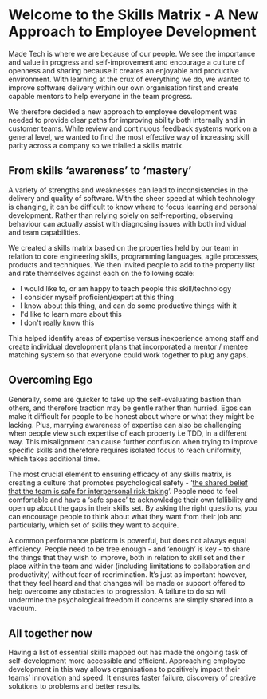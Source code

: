 # Welcome to the Skills Matrix - A New Approach to Employee Development 

Made Tech is where we are because of our people. We see the importance and value in progress and self-improvement and encourage a culture of openness and sharing because it creates an enjoyable and productive environment. With learning at the crux of everything we do, we wanted to improve software delivery within our own organisation first and create capable mentors to help everyone in the team progress.

We therefore decided a new approach to employee development was needed to provide clear paths for improving ability both internally and in customer teams. While review and continuous feedback systems work on a general level, we wanted to find the most effective way of increasing skill parity across a company so we trialled a skills matrix. 

## From skills ‘awareness’ to ‘mastery’

A variety of strengths and weaknesses can lead to inconsistencies in the delivery and quality of software. With the sheer speed at which technology is changing, it can be difficult to know where to focus learning and personal development.  Rather than relying solely on self-reporting, observing behaviour can actually assist with diagnosing issues with both individual and team capabilities. 

We created a skills matrix based on the properties held by our team in relation to core engineering skills, programming languages, agile processes, products and techniques. We then invited people to add to the property list and rate themselves against each on the following scale:

- I would like to, or am happy to teach people this skill/technology
- I consider myself proficient/expert at this thing
- I know about this thing, and can do some productive things with it
- I'd like to learn more about this
- I don't really know this

This helped identify areas of expertise versus inexperience among staff and create individual development plans that incorporated a mentor / mentee matching system so that everyone could work together to plug any gaps. 


## Overcoming Ego

Generally, some are quicker to take up the self-evaluating bastion than others, and therefore traction may be gentle rather than hurried. Egos can make it difficult for people to be honest about where or what they might be lacking. Plus, marrying awareness of expertise can also be challenging when people view such expertise of each property i.e TDD, in a different way. This misalignment can cause further confusion when trying to improve specific skills and therefore requires isolated focus to reach uniformity, which takes additional time.  

The most crucial element to ensuring efficacy of any skills matrix, is creating a culture that promotes psychological safety - ‘[the shared belief that the team is safe for interpersonal risk-taking](https://www.youtube.com/watch?v=4STnZm21--E)’.  People need to feel comfortable and have a ‘safe space’ to acknowledge their own fallibility and open up about the gaps in their skills set. By asking the right questions, you can encourage people to think about what they want from their job and particularly, which set of skills they want to acquire.

A common performance platform is powerful, but does not always equal efficiency. People need to be free enough - and ‘enough’ is key - to share the things that they wish to improve, both in relation to skill set and their place within the team and wider (including limitations to collaboration and productivity) without fear of recrimination. It’s just as important however, that they feel heard and that changes will be made or support offered to help overcome any obstacles to progression. A failure to do so will undermine the psychological freedom if concerns are simply shared into a vacuum. 


## All together now

Having a list of essential skills mapped out has made the ongoing task of self-development more accessible and efficient. Approaching employee development in this way allows organisations to positively impact their teams’ innovation and speed. It ensures faster failure, discovery of creative solutions to problems and better results.

